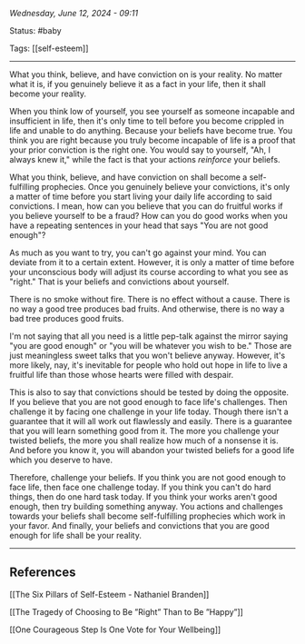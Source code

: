 
*Wednesday, June 12, 2024 - 09:11*

Status: #baby 

Tags: [[self-esteem]]

---

What you think, believe, and have conviction on is your reality. No matter what it is, if you genuinely believe it as a fact in your life, then it shall become your reality.

When you think low of yourself, you see yourself as someone incapable and insufficient in life, then it's only time to tell before you become crippled in life and unable to do anything. Because your beliefs have become true. You think you are right because you truly become incapable of life is a proof that your prior conviction is the right one. You would say to yourself, "Ah, I always knew it," while the fact is that your actions *reinforce* your beliefs.

What you think, believe, and have conviction on shall become a self-fulfilling prophecies. Once you genuinely believe your convictions, it's only a matter of time before you start living your daily life according to said convictions. I mean, how can you believe that you can do fruitful works if you believe yourself to be a fraud? How can you do good works when you have a repeating sentences in your head that says "You are not good enough"? 

As much as you want to try, you can't go against your mind. You can deviate from it to a certain extent. However, it is only a matter of time before your unconscious body will adjust its course according to what you see as "right." That is your beliefs and convictions about yourself.

There is no smoke without fire. There is no effect without a cause. There is no way a good tree produces bad fruits. And otherwise, there is no way a bad tree produces good fruits.

I'm not saying that all you need is a little pep-talk against the mirror saying "you are good enough" or "you will be whatever you wish to be." Those are just meaningless sweet talks that you won't believe anyway. However, it's more likely, nay, it's inevitable for people who hold out hope in life to live a fruitful life than those whose hearts were filled with despair.

This is also to say that convictions should be tested by doing the opposite. If you believe that you are not good enough to face life's challenges. Then challenge it by facing one challenge in your life today. Though there isn't a guarantee that it will all work out flawlessly and easily. There is a guarantee that you will learn something good from it. The more you challenge your twisted beliefs, the more you shall realize how much of a nonsense it is. And before you know it, you will abandon your twisted beliefs for a good life which you deserve to have.

Therefore, challenge your beliefs. If you think you are not good enough to face life, then face one challenge today. If you think you can't do hard things, then do one hard task today. If you think your works aren't good enough, then try building something anyway. You actions and challenges towards your beliefs shall become self-fulfilling prophecies which work in your favor. And finally, your beliefs and convictions that you are good enough for life shall be your reality.

---
## References

[[The Six Pillars of Self-Esteem - Nathaniel Branden]]

[[The Tragedy of Choosing to Be ”Right” Than to Be ”Happy”]]

[[One Courageous Step Is One Vote for Your Wellbeing]]